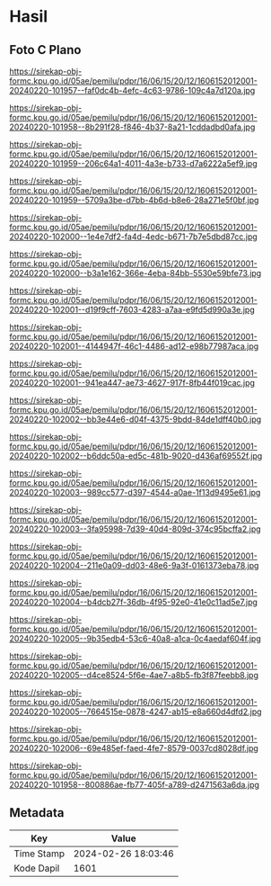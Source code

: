 # Hasil

## Foto C Plano

https://sirekap-obj-formc.kpu.go.id/05ae/pemilu/pdpr/16/06/15/20/12/1606152012001-20240220-101957--faf0dc4b-4efc-4c63-9786-109c4a7d120a.jpg

https://sirekap-obj-formc.kpu.go.id/05ae/pemilu/pdpr/16/06/15/20/12/1606152012001-20240220-101958--8b291f28-f846-4b37-8a21-1cddadbd0afa.jpg

https://sirekap-obj-formc.kpu.go.id/05ae/pemilu/pdpr/16/06/15/20/12/1606152012001-20240220-101959--206c64a1-4011-4a3e-b733-d7a6222a5ef9.jpg

https://sirekap-obj-formc.kpu.go.id/05ae/pemilu/pdpr/16/06/15/20/12/1606152012001-20240220-101959--5709a3be-d7bb-4b6d-b8e6-28a271e5f0bf.jpg

https://sirekap-obj-formc.kpu.go.id/05ae/pemilu/pdpr/16/06/15/20/12/1606152012001-20240220-102000--1e4e7df2-fa4d-4edc-b671-7b7e5dbd87cc.jpg

https://sirekap-obj-formc.kpu.go.id/05ae/pemilu/pdpr/16/06/15/20/12/1606152012001-20240220-102000--b3a1e162-366e-4eba-84bb-5530e59bfe73.jpg

https://sirekap-obj-formc.kpu.go.id/05ae/pemilu/pdpr/16/06/15/20/12/1606152012001-20240220-102001--d19f9cff-7603-4283-a7aa-e9fd5d990a3e.jpg

https://sirekap-obj-formc.kpu.go.id/05ae/pemilu/pdpr/16/06/15/20/12/1606152012001-20240220-102001--4144947f-46c1-4486-ad12-e98b77987aca.jpg

https://sirekap-obj-formc.kpu.go.id/05ae/pemilu/pdpr/16/06/15/20/12/1606152012001-20240220-102001--941ea447-ae73-4627-917f-8fb44f019cac.jpg

https://sirekap-obj-formc.kpu.go.id/05ae/pemilu/pdpr/16/06/15/20/12/1606152012001-20240220-102002--bb3e44e6-d04f-4375-9bdd-84de1dff40b0.jpg

https://sirekap-obj-formc.kpu.go.id/05ae/pemilu/pdpr/16/06/15/20/12/1606152012001-20240220-102002--b6ddc50a-ed5c-481b-9020-d436af69552f.jpg

https://sirekap-obj-formc.kpu.go.id/05ae/pemilu/pdpr/16/06/15/20/12/1606152012001-20240220-102003--989cc577-d397-4544-a0ae-1f13d9495e61.jpg

https://sirekap-obj-formc.kpu.go.id/05ae/pemilu/pdpr/16/06/15/20/12/1606152012001-20240220-102003--3fa95998-7d39-40d4-809d-374c95bcffa2.jpg

https://sirekap-obj-formc.kpu.go.id/05ae/pemilu/pdpr/16/06/15/20/12/1606152012001-20240220-102004--211e0a09-dd03-48e6-9a3f-0161373eba78.jpg

https://sirekap-obj-formc.kpu.go.id/05ae/pemilu/pdpr/16/06/15/20/12/1606152012001-20240220-102004--b4dcb27f-36db-4f95-92e0-41e0c11ad5e7.jpg

https://sirekap-obj-formc.kpu.go.id/05ae/pemilu/pdpr/16/06/15/20/12/1606152012001-20240220-102005--9b35edb4-53c6-40a8-a1ca-0c4aedaf604f.jpg

https://sirekap-obj-formc.kpu.go.id/05ae/pemilu/pdpr/16/06/15/20/12/1606152012001-20240220-102005--d4ce8524-5f6e-4ae7-a8b5-fb3f87feebb8.jpg

https://sirekap-obj-formc.kpu.go.id/05ae/pemilu/pdpr/16/06/15/20/12/1606152012001-20240220-102005--7664515e-0878-4247-ab15-e8a660d4dfd2.jpg

https://sirekap-obj-formc.kpu.go.id/05ae/pemilu/pdpr/16/06/15/20/12/1606152012001-20240220-102006--69e485ef-faed-4fe7-8579-0037cd8028df.jpg

https://sirekap-obj-formc.kpu.go.id/05ae/pemilu/pdpr/16/06/15/20/12/1606152012001-20240220-101958--800886ae-fb77-405f-a789-d2471563a6da.jpg


## Metadata

| Key        | Value               |
| ---------- | ------------------- |
| Time Stamp | 2024-02-26 18:03:46 |
| Kode Dapil | 1601                |




